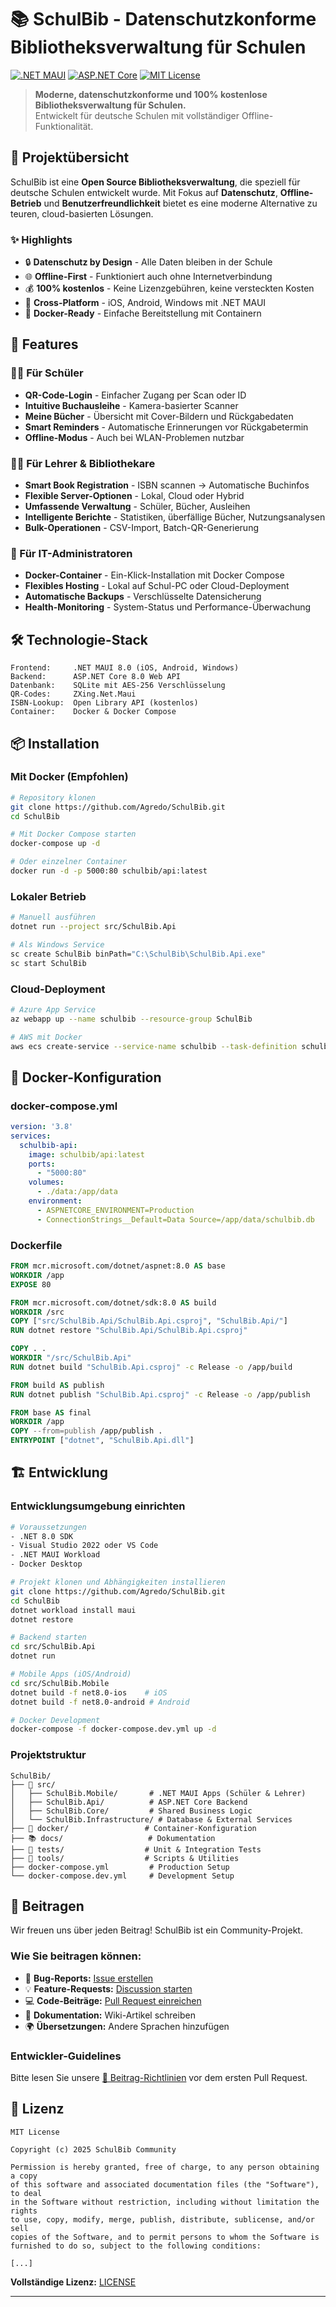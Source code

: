 # 📚 SchulBib - Datenschutzkonforme Bibliotheksverwaltung für Schulen

[![.NET MAUI](https://img.shields.io/badge/.NET%20MAUI-512BD4?style=flat&logo=dotnet&logoColor=white)](https://dotnet.microsoft.com/apps/maui)
[![ASP.NET Core](https://img.shields.io/badge/ASP.NET%20Core-512BD4?style=flat&logo=dotnet&logoColor=white)](https://dotnet.microsoft.com/apps/aspnet)
[![MIT License](https://img.shields.io/badge/License-MIT-green.svg)](https://choosealicense.com/licenses/mit/)

> **Moderne, datenschutzkonforme und 100% kostenlose Bibliotheksverwaltung für Schulen.**  
> Entwickelt für deutsche Schulen mit vollständiger Offline-Funktionalität.

## 🎯 Projektübersicht

SchulBib ist eine **Open Source Bibliotheksverwaltung**, die speziell für deutsche Schulen entwickelt wurde. Mit Fokus auf **Datenschutz**, **Offline-Betrieb** und **Benutzerfreundlichkeit** bietet es eine moderne Alternative zu teuren, cloud-basierten Lösungen.

### ✨ Highlights

- 🔒 **Datenschutz by Design** - Alle Daten bleiben in der Schule
- 🌐 **Offline-First** - Funktioniert auch ohne Internetverbindung
- 💰 **100% kostenlos** - Keine Lizenzgebühren, keine versteckten Kosten
- 📱 **Cross-Platform** - iOS, Android, Windows mit .NET MAUI
- 🐳 **Docker-Ready** - Einfache Bereitstellung mit Containern

## 🚀 Features

### 👨‍🎓 Für Schüler
- **QR-Code-Login** - Einfacher Zugang per Scan oder ID
- **Intuitive Buchausleihe** - Kamera-basierter Scanner
- **Meine Bücher** - Übersicht mit Cover-Bildern und Rückgabedaten
- **Smart Reminders** - Automatische Erinnerungen vor Rückgabetermin
- **Offline-Modus** - Auch bei WLAN-Problemen nutzbar

### 👩‍🏫 Für Lehrer & Bibliothekare
- **Smart Book Registration** - ISBN scannen → Automatische Buchinfos
- **Flexible Server-Optionen** - Lokal, Cloud oder Hybrid
- **Umfassende Verwaltung** - Schüler, Bücher, Ausleihen
- **Intelligente Berichte** - Statistiken, überfällige Bücher, Nutzungsanalysen
- **Bulk-Operationen** - CSV-Import, Batch-QR-Generierung

### 🔧 Für IT-Administratoren
- **Docker-Container** - Ein-Klick-Installation mit Docker Compose
- **Flexibles Hosting** - Lokal auf Schul-PC oder Cloud-Deployment
- **Automatische Backups** - Verschlüsselte Datensicherung
- **Health-Monitoring** - System-Status und Performance-Überwachung

## 🛠️ Technologie-Stack

```
Frontend:     .NET MAUI 8.0 (iOS, Android, Windows)
Backend:      ASP.NET Core 8.0 Web API
Datenbank:    SQLite mit AES-256 Verschlüsselung
QR-Codes:     ZXing.Net.Maui
ISBN-Lookup:  Open Library API (kostenlos)
Container:    Docker & Docker Compose
```

## 📦 Installation

### Mit Docker (Empfohlen)

```bash
# Repository klonen
git clone https://github.com/Agredo/SchulBib.git
cd SchulBib

# Mit Docker Compose starten
docker-compose up -d

# Oder einzelner Container
docker run -d -p 5000:80 schulbib/api:latest
```

### Lokaler Betrieb

```bash
# Manuell ausführen
dotnet run --project src/SchulBib.Api

# Als Windows Service
sc create SchulBib binPath="C:\SchulBib\SchulBib.Api.exe"
sc start SchulBib
```

### Cloud-Deployment

```bash
# Azure App Service
az webapp up --name schulbib --resource-group SchulBib

# AWS mit Docker
aws ecs create-service --service-name schulbib --task-definition schulbib:1
```

## 🐳 Docker-Konfiguration

### docker-compose.yml
```yaml
version: '3.8'
services:
  schulbib-api:
    image: schulbib/api:latest
    ports:
      - "5000:80"
    volumes:
      - ./data:/app/data
    environment:
      - ASPNETCORE_ENVIRONMENT=Production
      - ConnectionStrings__Default=Data Source=/app/data/schulbib.db
```

### Dockerfile
```dockerfile
FROM mcr.microsoft.com/dotnet/aspnet:8.0 AS base
WORKDIR /app
EXPOSE 80

FROM mcr.microsoft.com/dotnet/sdk:8.0 AS build
WORKDIR /src
COPY ["src/SchulBib.Api/SchulBib.Api.csproj", "SchulBib.Api/"]
RUN dotnet restore "SchulBib.Api/SchulBib.Api.csproj"

COPY . .
WORKDIR "/src/SchulBib.Api"
RUN dotnet build "SchulBib.Api.csproj" -c Release -o /app/build

FROM build AS publish
RUN dotnet publish "SchulBib.Api.csproj" -c Release -o /app/publish

FROM base AS final
WORKDIR /app
COPY --from=publish /app/publish .
ENTRYPOINT ["dotnet", "SchulBib.Api.dll"]
```

## 🏗️ Entwicklung

### Entwicklungsumgebung einrichten

```bash
# Voraussetzungen
- .NET 8.0 SDK
- Visual Studio 2022 oder VS Code
- .NET MAUI Workload
- Docker Desktop

# Projekt klonen und Abhängigkeiten installieren
git clone https://github.com/Agredo/SchulBib.git
cd SchulBib
dotnet workload install maui
dotnet restore

# Backend starten
cd src/SchulBib.Api
dotnet run

# Mobile Apps (iOS/Android)
cd src/SchulBib.Mobile
dotnet build -f net8.0-ios    # iOS
dotnet build -f net8.0-android # Android

# Docker Development
docker-compose -f docker-compose.dev.yml up -d
```

### Projektstruktur
```
SchulBib/
├── 📱 src/
│   ├── SchulBib.Mobile/       # .NET MAUI Apps (Schüler & Lehrer)
│   ├── SchulBib.Api/          # ASP.NET Core Backend
│   ├── SchulBib.Core/         # Shared Business Logic
│   └── SchulBib.Infrastructure/ # Database & External Services
├── 🐳 docker/                 # Container-Konfiguration
├── 📚 docs/                   # Dokumentation
├── 🧪 tests/                  # Unit & Integration Tests
├── 🔧 tools/                  # Scripts & Utilities
├── docker-compose.yml         # Production Setup
└── docker-compose.dev.yml     # Development Setup
```

## 🤝 Beitragen

Wir freuen uns über jeden Beitrag! SchulBib ist ein Community-Projekt.

### Wie Sie beitragen können:
- 🐛 **Bug-Reports:** [Issue erstellen](https://github.com/Agredo/SchulBib/issues)
- 💡 **Feature-Requests:** [Discussion starten](https://github.com/Agredo/SchulBib/discussions)
- 💻 **Code-Beiträge:** [Pull Request einreichen](CONTRIBUTING.md)
- 📖 **Dokumentation:** Wiki-Artikel schreiben
- 🌍 **Übersetzungen:** Andere Sprachen hinzufügen

### Entwickler-Guidelines
Bitte lesen Sie unsere [🤝 Beitrag-Richtlinien](CONTRIBUTING.md) vor dem ersten Pull Request.

## 📄 Lizenz

```
MIT License

Copyright (c) 2025 SchulBib Community

Permission is hereby granted, free of charge, to any person obtaining a copy
of this software and associated documentation files (the "Software"), to deal
in the Software without restriction, including without limitation the rights
to use, copy, modify, merge, publish, distribute, sublicense, and/or sell
copies of the Software, and to permit persons to whom the Software is
furnished to do so, subject to the following conditions:

[...]
```

**Vollständige Lizenz:** [LICENSE](LICENSE)

---
